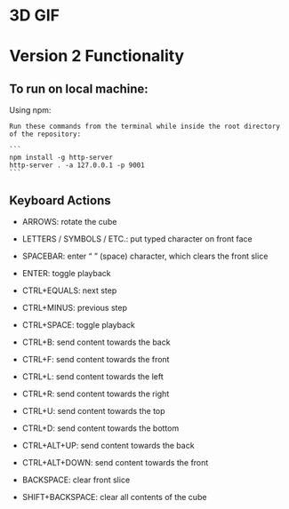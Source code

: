 # 3D GIF

# Version 2 Functionality


To run on local machine:
----------

Using npm:

    Run these commands from the terminal while inside the root directory of the repository:

    ```
    npm install -g http-server
    http-server . -a 127.0.0.1 -p 9001
    ```


Keyboard Actions
----------

- ARROWS: rotate the cube

- LETTERS / SYMBOLS / ETC.: put typed character on front face
- SPACEBAR: enter “ ” (space) character, which clears the front slice

- ENTER: toggle playback

- CTRL+EQUALS: next step
- CTRL+MINUS: previous step

- CTRL+SPACE: toggle playback

- CTRL+B: send content towards the back
- CTRL+F: send content towards the front
- CTRL+L: send content towards the left
- CTRL+R: send content towards the right
- CTRL+U: send content towards the top
- CTRL+D: send content towards the bottom

- CTRL+ALT+UP: send content towards the back
- CTRL+ALT+DOWN: send content towards the front

- BACKSPACE: clear front slice
- SHIFT+BACKSPACE: clear all contents of the cube
